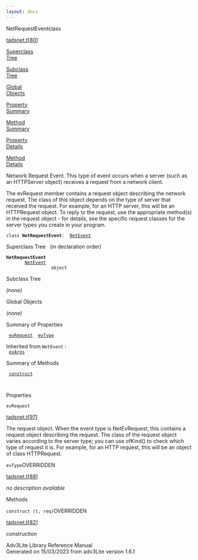 ```yaml
---
layout: docs
---
```

<span class="title">NetRequestEvent</span><span class="type">class</span>

[tadsnet.t](../file/tadsnet.t.html)\[[80](../source/tadsnet.t.html#80)\]

[Superclass  
Tree](#_SuperClassTree_)

[Subclass  
Tree](#_SubClassTree_)

[Global  
Objects](#_ObjectSummary_)

[Property  
Summary](#_PropSummary_)

[Method  
Summary](#_MethodSummary_)

[Property  
Details](#_Properties_)

[Method  
Details](#_Methods_)

<div class="fdesc">

Network Request Event. This type of event occurs when a server (such as
an HTTPServer object) receives a request from a network client.

The evRequest member contains a request object describing the network
request. The class of this object depends on the type of server that
received the request. For example, for an HTTP server, this will be an
HTTPRequest object. To reply to the request, use the appropriate
method(s) in the request object - for details, see the specific request
classes for the server types you create in your program.

`class `**`NetRequestEvent`**` :   `[`NetEvent`](../object/NetEvent.html)

</div>

<span id="_SuperClassTree_"></span>

<div class="mjhd">

<span class="hdln">Superclass Tree</span>   (in declaration order)

</div>

**`NetRequestEvent`**  
`         `[`NetEvent`](../object/NetEvent.html)  
`                 object`  
<span id="_SubClassTree_"></span>

<div class="mjhd">

<span class="hdln">Subclass Tree</span>  

</div>

*(none)* <span id="_ObjectSummary_"></span>

<div class="mjhd">

<span class="hdln">Global Objects</span>  

</div>

*(none)* <span id="_PropSummary_"></span>

<div class="mjhd">

<span class="hdln">Summary of Properties</span>  

</div>

` `[`evRequest`](#evRequest)`  `[`evType`](#evType)`  `

Inherited from `NetEvent` :  
` `[`evArgs`](../object/NetEvent.html#evArgs)`  `

<span id="_MethodSummary_"></span>

<div class="mjhd">

<span class="hdln">Summary of Methods</span>  

</div>

` `[`construct`](#construct)`  `

` `

<span id="_Properties_"></span>

<div class="mjhd">

<span class="hdln">Properties</span>  

</div>

<span id="evRequest"></span>

`evRequest`

[tadsnet.t](../file/tadsnet.t.html)\[[97](../source/tadsnet.t.html#97)\]

<div class="desc">

The request object. When the event type is NetEvRequest, this contains a
request object describing the request. The class of the request object
varies according to the server type; you can use ofKind() to check which
type of request it is. For example, for an HTTP request, this will be an
object of class HTTPRequest.

</div>

<span id="evType"></span>

`evType`<span class="rem">OVERRIDDEN</span>

[tadsnet.t](../file/tadsnet.t.html)\[[88](../source/tadsnet.t.html#88)\]

<div class="desc">

*no description available*

</div>

<span id="_Methods_"></span>

<div class="mjhd">

<span class="hdln">Methods</span>  

</div>

<span id="construct"></span>

`construct (t, req)`<span class="rem">OVERRIDDEN</span>

[tadsnet.t](../file/tadsnet.t.html)\[[82](../source/tadsnet.t.html#82)\]

<div class="desc">

construction

</div>

<div class="ftr">

Adv3Lite Library Reference Manual  
Generated on 15/03/2023 from adv3Lite version 1.6.1

</div>
